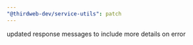 ```yaml
---
"@thirdweb-dev/service-utils": patch
---
```


updated response messages to include more details on error
